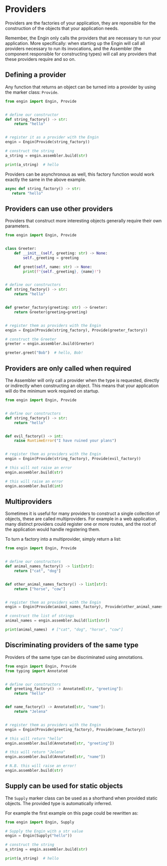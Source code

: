 # Providers

Providers are the factories of your application, they are reponsible for the construction
of the objects that your application needs.

Remember, the Engin only calls the providers that are necessary to run your application.
More specifically: when starting up the Engin will call all providers necessary to run its
invocations, and the Assembler (the component responsible for constructing types) will
call any providers that these providers require and so on.


## Defining a provider

Any function that returns an object can be turned into a provider by using the marker
class: `Provide`.

```python
from engin import Engin, Provide


# define our constructor
def string_factory() -> str:
    return "hello"


# register it as a provider with the Engin
engin = Engin(Provide(string_factory))

# construct the string
a_string = engin.assembler.build(str)

print(a_string)  # hello
```

Providers can be asynchronous as well, this factory function would work exactly the same
in the above example.

```python
async def string_factory() -> str:
   return "hello"
```

## Providers can use other providers

Providers that construct more interesting objects generally require their own parameters.

```python
from engin import Engin, Provide


class Greeter:
    def __init__(self, greeting: str) -> None:
        self._greeting = greeting

    def greet(self, name: str) -> None:
        print(f"{self._greeting}, {name}!")


# define our constructors
def string_factory() -> str:
    return "hello"


def greeter_factory(greeting: str) -> Greeter:
    return Greeter(greeting=greeting)


# register them as providers with the Engin
engin = Engin(Provide(string_factory), Provide(greeter_factory))

# construct the Greeter
greeter = engin.assembler.build(Greeter)

greeter.greet("Bob")  # hello, Bob!
```


## Providers are only called when required

The Assembler will only call a provider when the type is requested, directly or indirectly
when constructing an object. This means that your application will do the minimum work
required on startup.

```python
from engin import Engin, Provide


# define our constructors
def string_factory() -> str:
    return "hello"


def evil_factory() -> int:
    raise RuntimeError("I have ruined your plans")


# register them as providers with the Engin
engin = Engin(Provide(string_factory), Provide(evil_factory))

# this will not raise an error
engin.assembler.build(str)

# this will raise an error
engin.assembler.build(int)
```


## Multiproviders

Sometimes it is useful for many providers to construct a single collection of objects,
these are called multiproviders. For example in a web application, many
distinct providers could register one or more routes, and the root of the application
would handle registering them.

To turn a factory into a multiprovider, simply return a list:

```python
from engin import Engin, Provide


# define our constructors
def animal_names_factory() -> list[str]:
    return ["cat", "dog"]


def other_animal_names_factory() -> list[str]:
    return ["horse", "cow"]


# register them as providers with the Engin
engin = Engin(Provide(animal_names_factory), Provide(other_animal_names_factory))

# construct the list of strings
animal_names = engin.assembler.build(list[str])

print(animal_names)  # ["cat", "dog", "horse", "cow"]
```


## Discriminating providers of the same type

Providers of the same type can be discriminated using annotations.

```python
from engin import Engin, Provide
from typing import Annotated


# define our constructors
def greeting_factory() -> Annotated[str, "greeting"]:
    return "hello"


def name_factory() -> Annotated[str, "name"]:
    return "Jelena"


# register them as providers with the Engin
engin = Engin(Provide(greeting_factory), Provide(name_factory))

# this will return "hello"
engin.assembler.build(Annotated[str, "greeting"])

# this will return "Jelena"
engin.assembler.build(Annotated[str, "name"])

# N.B. this will raise an error!
engin.assembler.build(str)
```


## Supply can be used for static objects

The `Supply` marker class can be used as a shorthand when provided static objects. The
provided type is automatically inferred.

For example the first example on this page could be rewritten as:

```python
from engin import Engin, Supply

# Supply the Engin with a str value
engin = Engin(Supply("hello"))

# construct the string
a_string = engin.assembler.build(str)

print(a_string)  # hello
```